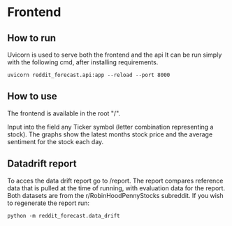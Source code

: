 # Frontend

## How to run
Uvicorn is used to serve both the frontend and the api
It can be run simply with the following cmd, after installing requirements.
```
uvicorn reddit_forecast.api:app --reload --port 8000
```

## How to use

The frontend is available in the root "/".

Input into the field any Ticker symbol (letter combination representing a stock).
The graphs show the latest months stock price and the average sentiment for the stock each day.


## Datadrift report
To acces the data drift report go to /report.
The report compares reference data that is pulled at the time of running, with evaluation data for the report. Both datasets are from the r/RobinHoodPennyStocks subreddit.
If you wish to regenerate the report run:
```
python -m reddit_forecast.data_drift
```